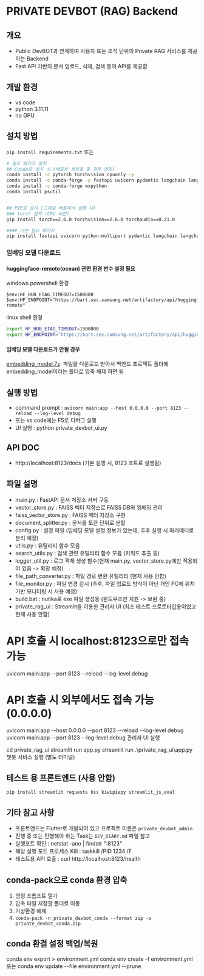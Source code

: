 # PRIVATE DEVBOT (RAG) Backend

## 개요

- Public DevBOT과 연계하여 사용자 또는 조직 단위의 Private RAG 서비스를 제공하는 Backend
- Fast API 기반의 문서 업로드, 삭제, 검색 등의 API를 제공함

## 개발 환경

- vs code
- python 3.11.11
- no GPU

## 설치 방법

`pip install requirements.txt`
또는

```bash
# 필요 패키지 설치
## Conda로 설치 시 (배포본 생성을 할 경우 권장)
conda install -c pytorch torchvision cpuonly -y
conda install -c conda-forge -y fastapi uvicorn pydantic langchain langchain-community langchain-huggingface PyPDF2 docx2txt pandas openpyxl python-pptx faiss-cpu sentence-transformers transformers==4.47.1 watchdog requests chardet easyocr==1.7.0 beautifulsoup4 tabulate textract==1.6.3
conda install -c conda-forge wxpython
conda install psutil


## PIP로 설치 (그대로 배포해서 실행 시)
### torch 설치 (CPU 버전)
pip install torch==2.6.0 torchvision==2.6.0 torchaudio==0.21.0

#### 기본 필요 패키지
pip install fastapi uvicorn python-multipart pydantic langchain langchain-community langchain-huggingface PyPDF2 docx2txt pandas openpyxl python-pptx faiss-cpu sentence-transformers transformers==4.47.1 watchdog requests chardet kiwipiepy ninja easyocr==1.7.0 opencv-python beautifulsoup4 tabulate textract==1.6.3
```

### 임베딩 모델 다운로드

#### huggingface-remote(ocean) 관련 환경 변수 설정 필요

windows powershell 환경

```posh
$env:HF_HUB_ETAG_TIMEOUT=1500000
$env:HF_ENDPOINT="https://bart.sec.samsung.net/artifactory/api/huggingfaceml/huggingface-remote"
```

linux shell 환경

```bash
export HF_HUB_ETAG_TIMEOUT=1500000
export HF_ENDPOINT="https://bart.sec.samsung.net/artifactory/api/huggingfaceml/huggingface-remote"
```

#### 임베딩 모델 다운로드가 안될 경우

[embedding_model.7z](https://github.sec.samsung.net/VD-AIB/private-devbot/releases/download/0.1/embedding_model.7z)  파일을 다운로드 받아서
백엔드 프로젝트 폴더에 embedding_model이라는 폴더로 압축 해제 하면 됨

## 실행 방법

- command prompt : `uvicorn main:app --host 0.0.0.0 --port 8123 --reload --log-level debug`
- 또는 vs code에는 F5로 디버그 실행
- UI 실행 : python private_devbot_ui.py

## API DOC

- http://localhost:8123/docs (기본 실행 시, 8123 포트로 실행됨)

## 파일 설명

- main.py : FastAPI 문서 저장소 서버 구동
- vector_store.py : FAISS 벡터 저장소로 FAISS DB와 임베딩 관리
- faiss_vector_store.py : FAISS 벡터 저장소 구현
- document_splitter.py : 문서를 토큰 단위로 분할
- config.py : 설정 파일 (임베딩 모델 설정 정보가 있는데, 추후 실행 시 파라메터로 분리 예정)
- utils.py : 유틸리티 함수 모음
- search_utils.py : 검색 관련 유틸리티 함수 모음 (키워드 추출 등)
- logger_util.py : 로그 객체 생성 함수(현재 main.py, vector_store.py에만 적용되어 있음 -> 확장 예정)
- file_path_converter.py : 파일 경로 변환 유틸리티 (현재 사용 안함)
- file_monitor.py : 파일 변경 감시 (추후, 파일 업로드 방식이 아닌 개인 PC에 위치 기반 모니터링 시 사용 예정)
- build.bat : nuitka로 exe 파일 생성용 (윈도우즈만 지원 -> 보완 중)
- private_rag_ui : Streamlit을 이용한 관리자 UI (최초 테스트 프로토타입용이었고 현재 사용 안함)

# API 호출 시 localhost:8123으로만 접속 가능

uvicorn main:app --port 8123 --reload --log-level debug

# API 호출 시 외부에서도 접속 가능 (0.0.0.0)

uvicorn main:app --host 0.0.0.0 --port 8123 --reload --log-level debug
uvicorn main:app --port 8123 --log-level debug
관리자 UI 실행

cd private_rag_ui
streamlit run app.py
streamlit run .\private_rag_ui\app.py
챗봇 서비스 실행 (별도 터미널)

## 테스트 용 프론트엔드 (사용 안함)

`pip install streamlit requests kss kiwipiepy streamlit_js_eval`

## 기타 참고 사항

- 프론트엔드는 Flutter로 개발되어 있고 프로젝트 이름은 `private_devbot_admin`
- 진행 중 또는 진행해야 하는 Task는 `DEV_DIARY.md` 파일 참고
- 실행포트 확인 : netstat -ano | findstr ":8123"  
- 해당 실행 포트 프로세스 Kill : taskkill /PID 1234 /F
- 테스트용 API 호출 : curl http://localhost:8123/health

## conda-pack으로 conda 환경 압축

1. 명령 프롬프트 열기
2. 압축 파일 저장할 폴더로 이동
3. 가상환경 해제
4. `conda-pack -n private_devbot_conda --format zip -o private_devbot_conda.zip`

## conda 환결 설정 백업/복원

conda env export > environment.yml
conda env create -f environment.yml
또는 conda env update --file environment.yml --prune